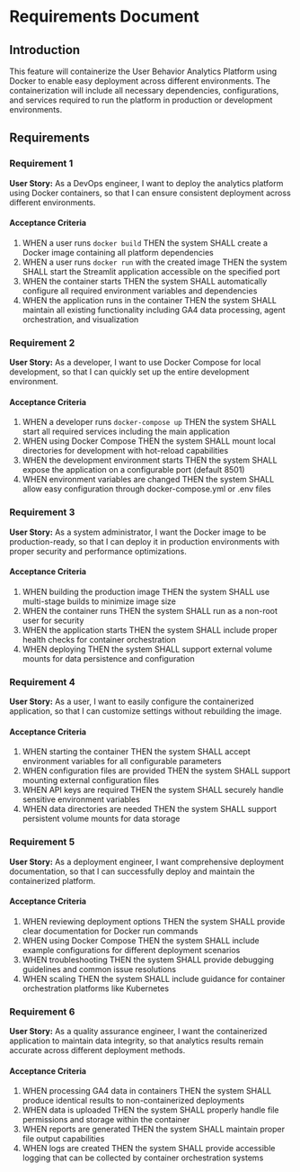 # Requirements Document

## Introduction

This feature will containerize the User Behavior Analytics Platform using Docker to enable easy deployment across different environments. The containerization will include all necessary dependencies, configurations, and services required to run the platform in production or development environments.

## Requirements

### Requirement 1

**User Story:** As a DevOps engineer, I want to deploy the analytics platform using Docker containers, so that I can ensure consistent deployment across different environments.

#### Acceptance Criteria

1. WHEN a user runs `docker build` THEN the system SHALL create a Docker image containing all platform dependencies
2. WHEN a user runs `docker run` with the created image THEN the system SHALL start the Streamlit application accessible on the specified port
3. WHEN the container starts THEN the system SHALL automatically configure all required environment variables and dependencies
4. WHEN the application runs in the container THEN the system SHALL maintain all existing functionality including GA4 data processing, agent orchestration, and visualization

### Requirement 2

**User Story:** As a developer, I want to use Docker Compose for local development, so that I can quickly set up the entire development environment.

#### Acceptance Criteria

1. WHEN a developer runs `docker-compose up` THEN the system SHALL start all required services including the main application
2. WHEN using Docker Compose THEN the system SHALL mount local directories for development with hot-reload capabilities
3. WHEN the development environment starts THEN the system SHALL expose the application on a configurable port (default 8501)
4. WHEN environment variables are changed THEN the system SHALL allow easy configuration through docker-compose.yml or .env files

### Requirement 3

**User Story:** As a system administrator, I want the Docker image to be production-ready, so that I can deploy it in production environments with proper security and performance optimizations.

#### Acceptance Criteria

1. WHEN building the production image THEN the system SHALL use multi-stage builds to minimize image size
2. WHEN the container runs THEN the system SHALL run as a non-root user for security
3. WHEN the application starts THEN the system SHALL include proper health checks for container orchestration
4. WHEN deploying THEN the system SHALL support external volume mounts for data persistence and configuration

### Requirement 4

**User Story:** As a user, I want to easily configure the containerized application, so that I can customize settings without rebuilding the image.

#### Acceptance Criteria

1. WHEN starting the container THEN the system SHALL accept environment variables for all configurable parameters
2. WHEN configuration files are provided THEN the system SHALL support mounting external configuration files
3. WHEN API keys are required THEN the system SHALL securely handle sensitive environment variables
4. WHEN data directories are needed THEN the system SHALL support persistent volume mounts for data storage

### Requirement 5

**User Story:** As a deployment engineer, I want comprehensive deployment documentation, so that I can successfully deploy and maintain the containerized platform.

#### Acceptance Criteria

1. WHEN reviewing deployment options THEN the system SHALL provide clear documentation for Docker run commands
2. WHEN using Docker Compose THEN the system SHALL include example configurations for different deployment scenarios
3. WHEN troubleshooting THEN the system SHALL provide debugging guidelines and common issue resolutions
4. WHEN scaling THEN the system SHALL include guidance for container orchestration platforms like Kubernetes

### Requirement 6

**User Story:** As a quality assurance engineer, I want the containerized application to maintain data integrity, so that analytics results remain accurate across different deployment methods.

#### Acceptance Criteria

1. WHEN processing GA4 data in containers THEN the system SHALL produce identical results to non-containerized deployments
2. WHEN data is uploaded THEN the system SHALL properly handle file permissions and storage within the container
3. WHEN reports are generated THEN the system SHALL maintain proper file output capabilities
4. WHEN logs are created THEN the system SHALL provide accessible logging that can be collected by container orchestration systems